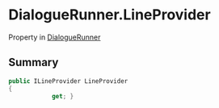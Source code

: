 # DialogueRunner.LineProvider

Property in [DialogueRunner](/docs/api/csharp/yarn.unity.dialoguerunner.md)

## Summary



```csharp
public ILineProvider LineProvider
{
            get; }
```

